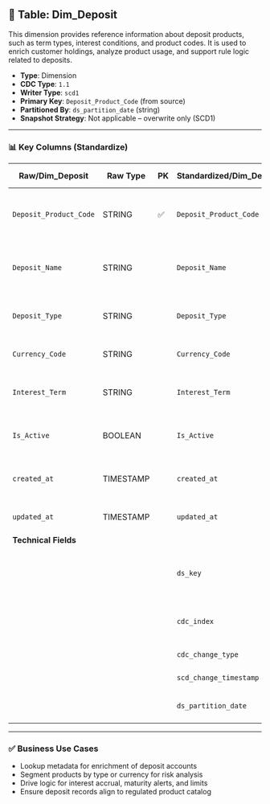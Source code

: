 ## 📜 Table: Dim_Deposit

This dimension provides reference information about deposit products, such as term types, interest conditions, and product codes. It is used to enrich customer holdings, analyze product usage, and support rule logic related to deposits.

- **Type**: Dimension  
- **CDC Type**: `1.1`  
- **Writer Type**: `scd1`  
- **Primary Key**: `Deposit_Product_Code` (from source)  
- **Partitioned By**: `ds_partition_date` (string)  
- **Snapshot Strategy**: Not applicable – overwrite only (SCD1)

---

### 📊 Key Columns (Standardize)

| Raw/Dim_Deposit       | Raw Type  | PK  | Standardized/Dim_Deposit    | Standardized Type | Description                                               | Value of Technical Field       | Note                    |
|------------------------|-----------|-----|-------------------------------|--------------------|-----------------------------------------------------------|-------------------------------|-------------------------|
| `Deposit_Product_Code` | STRING    | ✅  | `Deposit_Product_Code`       | STRING             | Unique product code for the deposit product               |                               | Natural key from source |
| `Deposit_Name`         | STRING    |     | `Deposit_Name`               | STRING             | Marketing name or title of the deposit product            |                               |                         |
| `Deposit_Type`         | STRING    |     | `Deposit_Type`               | STRING             | Type: term deposit, savings, current, etc.                |                               |                         |
| `Currency_Code`        | STRING    |     | `Currency_Code`              | STRING             | Currency used for the deposit                             |                               | FK to `Dim_Currency`    |
| `Interest_Term`        | STRING    |     | `Interest_Term`              | STRING             | Monthly, quarterly, end-of-term, etc.                     |                               |                         |
| `Is_Active`            | BOOLEAN   |     | `Is_Active`                  | BOOLEAN            | Whether the product is currently offered                  |                               | Default = TRUE          |
| `created_at`           | TIMESTAMP |     | `created_at`                 | TIMESTAMP          | Timestamp when first seen in source                       | From source                   |                         |
| `updated_at`           | TIMESTAMP |     | `updated_at`                 | TIMESTAMP          | Last seen update from source                              | From source                   |                         |
| **Technical Fields**   |           |     |                               |                    |                                                           |                               |                         |
|                        |           |     | `ds_key`                     | STRING             | Surrogate primary key for standardized zone               | `Deposit_Product_Code`        | Required in DWH         |
|                        |           |     | `cdc_index`                  | INT                | Change capture flag (always 1 in SCD1)                    | `1`                          |                         |
|                        |           |     | `cdc_change_type`            | STRING             | CDC event type                                            | `'cdc_insert'`               | Insert-only             |
|                        |           |     | `scd_change_timestamp`       | TIMESTAMP          | Processing timestamp                                      | `updated_at` or job time     |                         |
|                        |           |     | `ds_partition_date`          | STRING             | Partition column (`yyyy-MM-dd`)                           | Job run date                 | Required                 |

---

### ✅ Business Use Cases

- Lookup metadata for enrichment of deposit accounts  
- Segment products by type or currency for risk analysis  
- Drive logic for interest accrual, maturity alerts, and limits  
- Ensure deposit records align to regulated product catalog  
